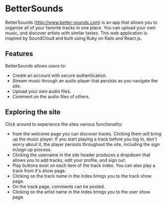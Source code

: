 # BetterSounds

BetterSounds (http://www.better-sounds.com) is an app that allows you to
organize all of your favorite tracks in one place. You can upload your own music,
and discover artists with similar tastes.  This web application is inspired by
SoundCloud and built using Ruby on Rails and React.js.

## Features

BetterSounds allows users to:

- Create an account with secure authentication.
- Stream music through an audio player that persists as you navigate the site.
- Upload your own audio files.
- Comment on the audio files of others.

## Exploring the site

Click around to experience the sites various functionality:

- from the welcome page you can discover tracks. Clicking them will bring up
the music player. If you start playing a track before you log in, don't worry
about it, the player persists throughout the site, including the sign in/sign
up process.
- Clicking the username in the site header produces a dropdown that allows
you to add tracks, edit your profile, and sign out.
- Play buttons exist on each item of the track index. You can also play a track
from it's show page.
- Clicking on the track name in the index brings you to the track show page.
- On the track page, comments can be posted.
- Clicking on the artist name in the index brings you to the user show page.
